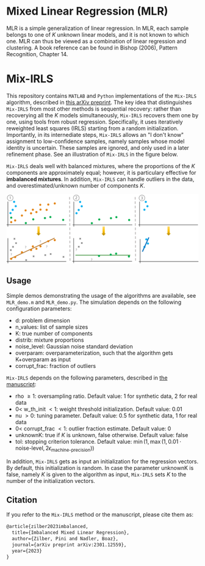 # Mixed Linear Regression (MLR)
MLR is a simple generalization of linear regression. In MLR, each sample belongs to one of $K$ unknown linear models, and it is not known to which one. MLR can thus be viewed as a combination of linear regression and clustering. A book reference can be found in Bishop (2006), Pattern Recognition, Chapter 14.

# Mix-IRLS
This repository contains `MATLAB` and `Python` implementations of the `Mix-IRLS` algorithm, described in [this arXiv preprint](https://arxiv.org/abs/2301.12559).
The key idea that distinguishes `Mix-IRLS` from most other methods is sequential recovery: rather than recoverying all the $K$ models simultaneously, `Mix-IRLS` recovers them one by one, using tools from robust regression. Specifically, it uses iteratively reweighted least squares (IRLS) starting from a random initialization.
Importantly, in its internediate steps, `Mix-IRLS` allows an "I don't know" assignment to low-confidence samples, namely samples whose model identity is uncertain. These samples are ignored, and only used in a later refinement phase. See an illustration of `Mix-IRLS` in the figure below.

`Mix-IRLS` deals well with balanced mixtures, where the proportions of the $K$ components are approximately equal; however, it is particulary effective for **imbalanced mixtures**. In addition, `Mix-IRLS` can handle outliers in the data, and overestimated/unknown number of components $K$.

![MixIRLS illustration](https://github.com/pizilber/MLR/blob/main/MixIRLS_illustration.png)

## Usage
Simple demos demonstrating the usage of the algorithms are available, see `MLR_demo.m` and `MLR_demo.py`.
The simulation depends on the following configuration parameters:
- d: problem dimension
- n_values: list of sample sizes
- K: true number of components
- distrib: mixture proportions
- noise_level: Gaussian noise standard deviation
- overparam: overparameterization, such that the algorithm gets K+overparam as input
- corrupt_frac: fraction of outliers

`Mix-IRLS` depends on the following parameters, described in [the manuscript](https://arxiv.org/abs/2301.12559):
- rho $\geq 1$: oversampling ratio. Default value: $1$ for synthetic data, $2$ for real data
- $0 <$ w_th_init $< 1$: weight threshold initialization. Default value: $0.01$
- nu $> 0$: tuning parameter. Default value: $0.5$ for synthetic data, $1$ for real data
- $0 <$ corrupt_frac $< 1$: outlier fraction estimate. Default value: $0$
- unknownK: true if $K$ is unknown, false otherwise. Default value: false
- tol: stopping criterion tolerance. Default value: $\min(1, \max(1, 0.01 \cdot \text{noise-level}, 2\epsilon_\text{machine-precision}))$

In addition, `Mix-IRLS` gets as input an initialization for the regression vectors. By default, this initialization is random. In case the parameter unknownK is false, namely $K$ is given to the algorithm as input, `Mix-IRLS` sets $K$ to the number of the initialization vectors.

## Citation
If you refer to the `Mix-IRLS` method or the manuscript, please cite them as:
```
@article{zilber2023imbalanced,
  title={Imbalanced Mixed Linear Regression},
  author={Zilber, Pini and Nadler, Boaz},
  journal={arXiv preprint arXiv:2301.12559},
  year={2023}
}
```

